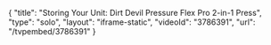 {
    "title": "Storing Your Unit: Dirt Devil Pressure Flex Pro 2-in-1 Press",
    "type": "solo",
    "layout": "iframe-static",
    "videoId": "3786391",
    "url": "\/tvpembed\/3786391"
}